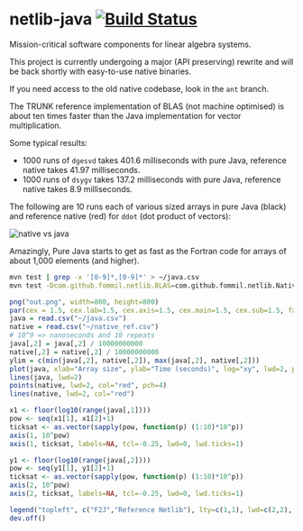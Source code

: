 netlib-java [![Build Status](https://travis-ci.org/fommil/netlib-java.png?branch=master)](https://travis-ci.org/fommil/netlib-java)
===========

Mission-critical software components for linear algebra systems.

This project is currently undergoing a major (API preserving) rewrite and will be back shortly with easy-to-use native binaries.

If you need access to the old native codebase, look in the `ant` branch.

The TRUNK reference implementation of BLAS (not machine optimised)
is about ten times faster than the Java implementation for vector multiplication.

Some typical results:

* 1000 runs of `dgesvd` takes 401.6 milliseconds with pure Java, reference native takes 41.97 milliseconds.
* 1000 runs of `dsygv` takes 137.2 milliseconds with pure Java, reference native takes 8.9 milliseconds.

The following are 10 runs each of various sized arrays in pure Java (black) and reference native (red) for `ddot` (dot product of vectors):

![native vs java](http://i43.tinypic.com/2dr5gew.png)

Amazingly, Pure Java starts to get as fast as the Fortran code for arrays of about 1,000 elements (and higher).

```sh
mvn test | grep -x '[0-9]*,[0-9]*' > ~/java.csv
mvn test -Dcom.github.fommil.netlib.BLAS=com.github.fommil.netlib.NativeRefBLAS -Dcom.github.fommil.netlib.LAPACK=com.github.fommil.netlib.NativeRefLAPACK | grep -x '[0-9]*,[0-9]*' > ~/native_ref.csv
```

```R
png("out.png", width=800, height=800)
par(cex = 1.5, cex.lab=1.5, cex.axis=1.5, cex.main=1.5, cex.sub=1.5, family="Palatino")
java = read.csv("~/java.csv")
native = read.csv("~/native_ref.csv")
# 10^9 => nanoseconds and 10 repeats
java[,2] = java[,2] / 10000000000
native[,2] = native[,2] / 10000000000
ylim = c(min(java[,2], native[,2]), max(java[,2], native[,2]))
plot(java, xlab="Array size", ylab="Time (seconds)", log="xy", lwd=2, pch=4, xaxt="n", yaxt="n", ylim=ylim, main="ddot Performance")
lines(java, lwd=2)
points(native, lwd=2, col="red", pch=4)
lines(native, lwd=2, col="red")

x1 <- floor(log10(range(java[,1])))
pow <- seq(x1[1], x1[2]+1)
ticksat <- as.vector(sapply(pow, function(p) (1:10)*10^p))
axis(1, 10^pow)
axis(1, ticksat, labels=NA, tcl=-0.25, lwd=0, lwd.ticks=1)

y1 <- floor(log10(range(java[,2])))
pow <- seq(y1[1], y1[2]+1)
ticksat <- as.vector(sapply(pow, function(p) (1:10)*10^p))
axis(2, 10^pow)
axis(2, ticksat, labels=NA, tcl=-0.25, lwd=0, lwd.ticks=1)

legend("topleft", c("F2J","Reference Netlib"), lty=c(1,1), lwd=c(2,2), col=c("black","red"), bty="n")
dev.off()
```

